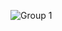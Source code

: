 ![Group 1](https://user-images.githubusercontent.com/16742703/127542321-431f2481-de06-49ec-a29a-c6daabb0cf94.png)
